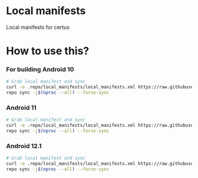 # Local manifests #
Local manifests for certus
# How to use this? #
### For building Android 10 ###
```bash
# Grab local manifest and sync
curl -o .repo/local_manifests/local_manifests.xml https://raw.githubusercontent.com/hdrd13/local_manifests/main/ten.xml --create-dirs
repo sync -j$(nproc --all) --force-sync
```
### Android 11 ###
```bash
# Grab local manifest and sync
curl -o .repo/local_manifests/local_manifests.xml https://raw.githubusercontent.com/hdrd13/local_manifests/main/eleven.xml --create-dirs
repo sync -j$(nproc --all) --force-sync
```
### Android 12.1 ###
```bash
# Grab local manifest and sync
curl -o .repo/local_manifests/local_manifests.xml https://raw.githubusercontent.com/hdrd13/local_manifests/main/twelve_one.xml --create-dirs
repo sync -j$(nproc --all) --force-sync
```
